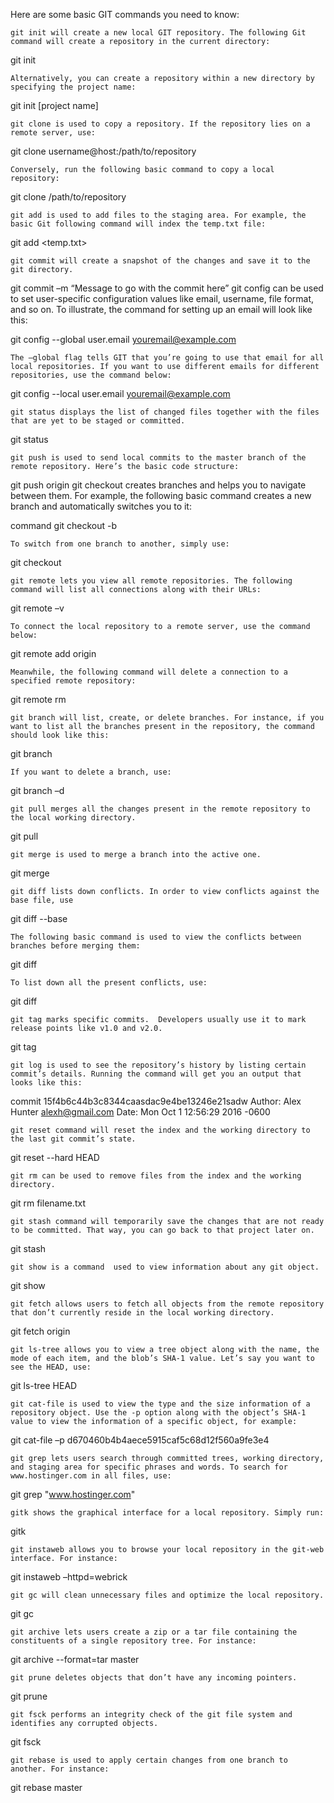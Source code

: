 Here are some basic GIT commands you need to know:

    git init will create a new local GIT repository. The following Git command will create a repository in the current directory:

git init

    Alternatively, you can create a repository within a new directory by specifying the project name:

git init [project name]

    git clone is used to copy a repository. If the repository lies on a remote server, use:

git clone username@host:/path/to/repository

    Conversely, run the following basic command to copy a local repository:

git clone /path/to/repository

    git add is used to add files to the staging area. For example, the basic Git following command will index the temp.txt file:

git add <temp.txt>

    git commit will create a snapshot of the changes and save it to the git directory.

git commit –m “Message to go with the commit here”
    git config can be used to set user-specific configuration values like email, username, file format, and so on. To illustrate, the command for setting up an email will look like this:

git config --global user.email youremail@example.com

    The –global flag tells GIT that you’re going to use that email for all local repositories. If you want to use different emails for different repositories, use the command below:

git config --local user.email youremail@example.com

    git status displays the list of changed files together with the files that are yet to be staged or committed.

git status

    git push is used to send local commits to the master branch of the remote repository. Here’s the basic code structure:

git push origin <master>
    git checkout creates branches and helps you to navigate between them. For example, the following basic command creates a new branch and automatically switches you to it:

command git checkout -b <branch-name>

    To switch from one branch to another, simply use:

git checkout <branch-name>

    git remote lets you view all remote repositories. The following command will list all connections along with their URLs:

git remote –v

    To connect the local repository to a remote server, use the command below:

git remote add origin <host-or-remoteURL>

    Meanwhile, the following command will delete a connection to a specified remote repository:

git remote rm <name-of-the-repository>

    git branch will list, create, or delete branches. For instance, if you want to list all the branches present in the repository, the command should look like this:

git branch

    If you want to delete a branch, use:

git branch –d <branch-name>

    git pull merges all the changes present in the remote repository to the local working directory.

git pull

    git merge is used to merge a branch into the active one.

git merge <branch-name>

    git diff lists down conflicts. In order to view conflicts against the base file, use

git diff --base <file-name>

    The following basic command is used to view the conflicts between branches before merging them:

git diff <source-branch> <target-branch>

    To list down all the present conflicts, use:

git diff

    git tag marks specific commits.  Developers usually use it to mark release points like v1.0 and v2.0.

git tag <insert-commitID-here>

    git log is used to see the repository’s history by listing certain commit’s details. Running the command will get you an output that looks like this:

commit 15f4b6c44b3c8344caasdac9e4be13246e21sadw
Author: Alex Hunter <alexh@gmail.com>
Date:   Mon Oct 1 12:56:29 2016 -0600

    git reset command will reset the index and the working directory to the last git commit’s state.

git reset --hard HEAD

    git rm can be used to remove files from the index and the working directory.

git rm filename.txt

    git stash command will temporarily save the changes that are not ready to be committed. That way, you can go back to that project later on.

git stash

    git show is a command  used to view information about any git object.

git show

    git fetch allows users to fetch all objects from the remote repository that don’t currently reside in the local working directory.

git fetch origin

    git ls-tree allows you to view a tree object along with the name, the mode of each item, and the blob’s SHA-1 value. Let’s say you want to see the HEAD, use:

git ls-tree HEAD

    git cat-file is used to view the type and the size information of a repository object. Use the -p option along with the object’s SHA-1 value to view the information of a specific object, for example:

git cat-file –p d670460b4b4aece5915caf5c68d12f560a9fe3e4

    git grep lets users search through committed trees, working directory, and staging area for specific phrases and words. To search for www.hostinger.com in all files, use:

git grep "www.hostinger.com"

    gitk shows the graphical interface for a local repository. Simply run:

gitk

    git instaweb allows you to browse your local repository in the git-web interface. For instance:

git instaweb –httpd=webrick

    git gc will clean unnecessary files and optimize the local repository.

git gc

    git archive lets users create a zip or a tar file containing the constituents of a single repository tree. For instance:

git archive --format=tar master

    git prune deletes objects that don’t have any incoming pointers.

git prune

    git fsck performs an integrity check of the git file system and identifies any corrupted objects.

git fsck

    git rebase is used to apply certain changes from one branch to another. For instance:

git rebase master
